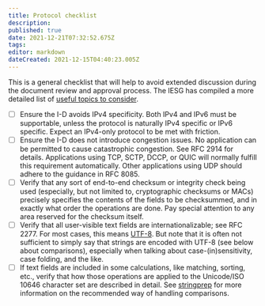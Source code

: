 ```yaml
---
title: Protocol checklist
description: 
published: true
date: 2021-12-21T07:32:52.675Z
tags: 
editor: markdown
dateCreated: 2021-12-15T04:40:23.005Z
---
```


This is a general checklist that will help to avoid extended discussion during the document review and approval process. The IESG has compiled a more detailed list of [useful topics to consider](https://trac.ietf.org/trac/iesg/wiki/ExpertTopics).

- [ ] Ensure the I-D avoids IPv4 specificity. Both IPv4 and IPv6 must be supportable, unless the protocol is naturally IPv4 specific or IPv6 specific. Expect an IPv4-only protocol to be met with friction.
- [ ] Ensure the I-D does not introduce congestion issues. No application can be permitted to cause catastrophic congestion. See RFC 2914 for details. Applications using TCP, SCTP, DCCP, or QUIC will normally fulfill this requirement automatically. Other applications using UDP should adhere to the guidance in RFC 8085.
- [ ] Verify that any sort of end-to-end checksum or integrity check being used (especially, but not limited to, cryptographic checksums or MACs) precisely specifies the contents of the fields to be checksummed, and in exactly what order the operations are done. Pay special attention to any area reserved for the checksum itself.
- [ ] Verify that all user-visible text fields are internationalizable; see RFC 2277. For most cases, this means [UTF-8](https://rfc-editor.org/info/rfc3629). But note that it is often not sufficient to simply say that strings are encoded with UTF-8 (see below about comparisons), especially when talking about case-(in)sensitivity, case folding, and the like.
- [ ] If text fields are included in some calculations, like matching, sorting, etc., verify that how those operations are applied to the Unicode/ISO 10646 character set are described in detail. See [stringprep](https://rfc-editor.org/info/rfc8264) for more information on the recommended way of handling comparisons.